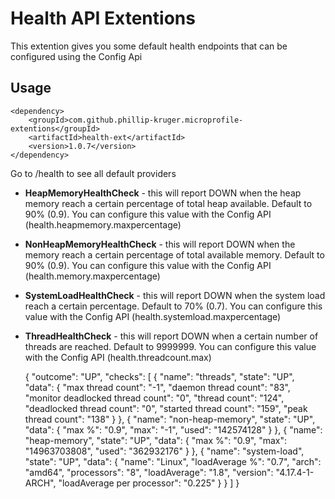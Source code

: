 # Health API Extentions

This extention gives you some default health endpoints that can be configured using the Config Api

## Usage

    <dependency>
        <groupId>com.github.phillip-kruger.microprofile-extentions</groupId>
        <artifactId>health-ext</artifactId>
        <version>1.0.7</version>
    </dependency>

Go to /health to see all default providers

* **HeapMemoryHealthCheck** - this will report DOWN when the heap memory reach a certain percentage of total heap available. Default to 90% (0.9). You can configure this value with the Config API (health.heapmemory.maxpercentage)
* **NonHeapMemoryHealthCheck** - this will report DOWN when the memory reach a certain percentage of total available memory. Default to 90% (0.9). You can configure this value with the Config API (health.memory.maxpercentage)
* **SystemLoadHealthCheck** - this will report DOWN when the system load reach a certain percentage. Default to 70% (0.7). You can configure this value with the Config API (health.systemload.maxpercentage)
* **ThreadHealthCheck** - this will report DOWN when a certain number of threads are reached. Default to 9999999. You can configure this value with the Config API (health.threadcount.max)


    {
    "outcome": "UP",
    "checks": [
      {
        "name": "threads",
        "state": "UP",
        "data": {
          "max thread count": "-1",
          "daemon thread count": "83",
          "monitor deadlocked thread count": "0",
          "thread count": "124",
          "deadlocked thread count": "0",
          "started thread count": "159",
          "peak thread count": "138"
        }
      },
      {
        "name": "non-heap-memory",
        "state": "UP",
        "data": {
          "max %": "0.9",
          "max": "-1",
          "used": "142574128"
        }
      },
      {
        "name": "heap-memory",
        "state": "UP",
        "data": {
          "max %": "0.9",
          "max": "14963703808",
          "used": "362932176"
        }
      },
      {
        "name": "system-load",
        "state": "UP",
        "data": {
          "name": "Linux",
          "loadAverage %": "0.7",
          "arch": "amd64",
          "processors": "8",
          "loadAverage": "1.8",
          "version": "4.17.4-1-ARCH",
          "loadAverage per processor": "0.225"
        }
      }
    ]
    }